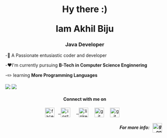 <h1 align="center">Hy there :)  </p>
 Iam Akhil Biju</h1>
<h3 align="center">  Java Developer </h3>


-💬 A Passionate entusiastic coder and developer

-:heart:I'm currently pursuing  **B-Tech in  Computer Science Enginnering**

-:pencil2: learning **More Programming  Languages**





<img src="https://github-readme-stats.vercel.app/api?username=akhilbiju">

<img src="https://github-readme-stats.vercel.app/api/top-langs/?username=cyril1010&amp;">

<h4 align="center">Connect with me on</h4>
<p align="center">
<a href="https://www.facebook.com/akhil.biju.5209/" target="blank"><img align="center" src="https://cdn.jsdelivr.net/npm/simple-icons@3.0.1/icons/facebook.svg" alt="facebook" height="30" width="30" /></a> &nbsp;
<a href="[https://www.instagram.com/_itz_me_akhil_](https://www.instagram.com/am._akh.i_l/)/" target="blank"> &nbsp <img align="center" src="https://cdn.jsdelivr.net/npm/simple-icons@3.0.1/icons/instagram.svg" alt="instagram" height="30" width="30" /></a> &nbsp;&nbsp;&nbsp;
 <a href="https://www.linkedin.com/in/akhil-biju-252603212/" target="blank"> &nbsp <img align="center" src="https://cdn.jsdelivr.net/npm/simple-icons@3.0.1/icons/linkedin.svg" alt="linkedin" height="30" width="30" /></a> &nbsp;&nbsp;&nbsp;
<a href="https://github.com/akhilbju/" target="blank"><img align="center" src="https://cdn.jsdelivr.net/npm/simple-icons@3.0.1/icons/github.svg" alt="git" height="30" width="30" /></a> &nbsp;&nbsp;&nbsp;
<a href="mailto:abiju60@gmail.com" target="blank"><img align="center" src="https://cdn.jsdelivr.net/npm/simple-icons@3.0.1/icons/gmail.svg" alt="git" height="30" width="30" /></a> &nbsp;&nbsp;&nbsp;

 
<h5 align="right">For more info:  &nbsp; <a href="https://akhilbju.github.io/My-Website/" target="blank"><img align="center" src="https://cdn.jsdelivr.net/npm/simple-icons@3.0.1/icons/google.svg" alt="google" height="30" width="30" /></a> &nbsp; </h5>

